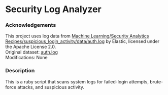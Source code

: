 # Security Log Analyzer

### Acknowledgements
This project uses log data from [Machine Learning/Security Analytics Recipes/suspicious_login_activity/data/auth.log](https://github.com/elastic/examples) by Elastic, licensed under the Apache License 2.0.  
Original dataset: [auth.log](https://github.com/elastic/examples/blob/master/Machine%20Learning/Security%20Analytics%20Recipes/suspicious_login_activity/data/auth.log)  
Modifications: None  


### Description
This is a ruby script that scans system logs for failed-login attempts, brute-force attacks, and suspicious activity. 
